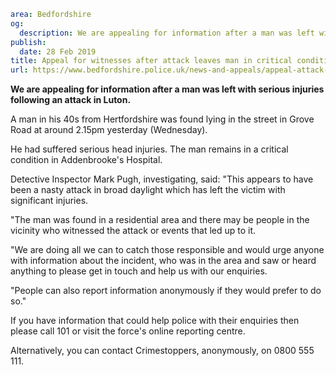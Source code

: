 ```yaml
area: Bedfordshire
og:
  description: We are appealing for information after a man was left with serious injuries following an attack in Luton.
publish:
  date: 28 Feb 2019
title: Appeal for witnesses after attack leaves man in critical condition
url: https://www.bedfordshire.police.uk/news-and-appeals/appeal-attack-man-critical-feb2019
```

**We are appealing for information after a man was left with serious injuries following an attack in Luton.**

A man in his 40s from Hertfordshire was found lying in the street in Grove Road at around 2.15pm yesterday (Wednesday).

He had suffered serious head injuries. The man remains in a critical condition in Addenbrooke's Hospital.

Detective Inspector Mark Pugh, investigating, said: "This appears to have been a nasty attack in broad daylight which has left the victim with significant injuries.

"The man was found in a residential area and there may be people in the vicinity who witnessed the attack or events that led up to it.

"We are doing all we can to catch those responsible and would urge anyone with information about the incident, who was in the area and saw or heard anything to please get in touch and help us with our enquiries.

"People can also report information anonymously if they would prefer to do so."

If you have information that could help police with their enquiries then please call 101 or visit the force's online reporting centre.

Alternatively, you can contact Crimestoppers, anonymously, on 0800 555 111.
